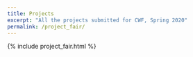 ```yaml
---
title: Projects
excerpt: "All the projects submitted for CWF, Spring 2020"
permalink: /project_fair/
---
```


{% include project_fair.html %}
